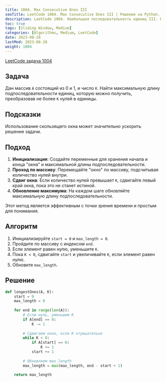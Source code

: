 ```yaml
---
title: 1004. Max Consecutive Ones III
seoTitle: LeetCode 1004. Max Consecutive Ones III | Решение на Python.
description: LeetCode 1004. Наибольшая последовательность единиц III. Разбор задачи.
toc: true
tags: [Sliding Window, Medium]
categories: [Algorithms, Medium, LeetCode]
date: 2023-08-28
lastMod: 2023-08-28
weight: 1004
---
```


[LeetCode задача 1004](<https://leetcode.com/problems/max-consecutive-ones-iii/>)

## Задача

Дан массив `A` состоящий из 0 и 1, и число `K`. Найти максимальную длину подпоследовательности единиц, которую можно получить, преобразовав не более `K` нулей в единицы.

## Подсказки

Использование скользящего окна может значительно ускорить решение задачи.

## Подход

1. **Инициализация**: Создайте переменные для хранения начала и конца "окна" и максимальной длины подпоследовательности.
2. **Проход по массиву**: Перемещайте "окно" по массиву, подсчитывая количество нулей внутри.
3. **Сдвиг окна**: Если количество нулей превышает `K`, сдвигайте левый край окна, пока это не станет истиной.
4. **Обновление максимума**: На каждом шаге обновляйте максимальную длину подпоследовательности.

Этот метод является эффективным с точки зрения времени и простым для понимания.

## Алгоритм

1. Инициализируйте `start = 0` и `max_length = 0`.
2. Пройдите по массиву с индексом `end`.
3. Если элемент равен нулю, уменьшите `K`.
4. Пока `K < 0`, сдвигайте `start` и увеличивайте `K`, если элемент равен нулю.
5. Обновите `max_length`.

## Решение

```python
def longestOnes(A, K):
    start = 0
    max_length = 0
    
    for end in range(len(A)):
        # Если нуль, уменьшим K
        if A[end] == 0:
            K -= 1
        
        # Сдвигаем окно, если K отрицательно
        while K < 0:
            if A[start] == 0:
                K += 1
            start += 1
        
        # Обновляем max_length
        max_length = max(max_length, end - start + 1)
        
    return max_length
```
